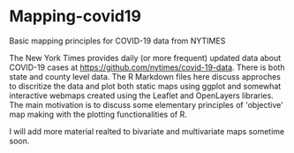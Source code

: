 # Mapping-covid19
Basic mapping principles for COVID-19 data from NYTIMES

The New York Times provides daily (or more frequent) updated data about COVID-19 cases at https://github.com/nytimes/covid-19-data. There 
is both state and county level data. The R Markdown files here discuss approches to discritize the data and plot both static maps using ggplot and somewhat interactive webmaps 
created using the Leaflet and OpenLayers libraries. The main motivation is to discuss some elementary principles of 'objective' map 
making with the plotting functionalities of R. 

I will add more material realted to bivariate and multivariate maps sometime soon.  
